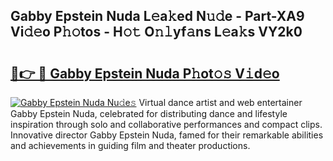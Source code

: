 ## Gabby Epstein Nuda L𝚎a𝚔ed N𝚞𝚍e - Part-XA9 Vi𝚍𝚎o P𝚑𝚘tos - H𝚘𝚝 O𝚗𝚕yf𝚊ns L𝚎a𝚔s VY2k0

# <h2><a href="http://kf572w.oniu.top/?m=Gabby+Epstein+Nuda">🔗👉 🔴 Gabby Epstein Nuda P𝚑ot𝚘𝚜 V𝚒d𝚎o</a></h2>

[![Gabby Epstein Nuda Nu𝚍e𝚜](https://i.imgur.com/0qMVB7G.gif)](http://kf572w.oniu.top/?m=Gabby+Epstein+Nuda)
Virtual dance artist and web entertainer Gabby Epstein Nuda, celebrated for distributing dance and lifestyle inspiration through solo and collaborative performances and compact clips. Innovative director Gabby Epstein Nuda, famed for their remarkable abilities and achievements in guiding film and theater productions.  

